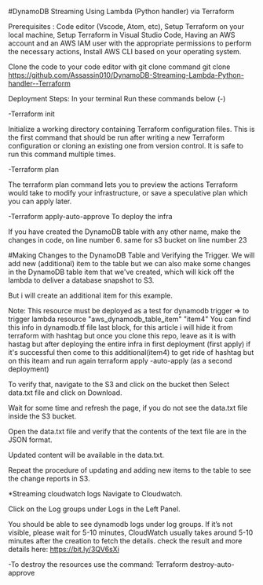 #DynamoDB Streaming Using Lambda (Python handler) via Terraform


Prerequisites : Code editor (Vscode, Atom, etc), Setup Terraform on your local machine, Setup Terraform in Visual Studio Code, Having an AWS account and an AWS IAM user with the appropriate permissions to perform the necessary actions, Install AWS CLI based on your operating system.

Clone the code to your code editor with git clone command git clone https://github.com/Assassin010/DynamoDB-Streaming-Lambda-Python-handler--Terraform

Deployment Steps: In your terminal Run these commands below (-)

-Terraform init

Initialize a working directory containing Terraform configuration files. This is the first command that should be run after writing a new Terraform configuration or cloning an existing one from version control. It is safe to run this command multiple times.

-Terraform plan

The terraform plan command lets you to preview the actions Terraform would take to modify your infrastructure, or save a speculative plan which you can apply later.

-Terraform apply-auto-approve To deploy the infra

If you have created the DynamoDB table with any other name, make the changes in code, on line number 6.
same for s3 bucket on line number 23


#Making Changes to the DynamoDB Table and Verifying the Trigger.
We will add new (additional) item to the table but we can also make some changes in the DynamoDB table item that we've created, which will kick off the lambda to deliver a database snapshot to S3. 

But i will create an additional item for this example.

Note: This resource must be deployed as a test for dynamodb trigger => to trigger lambda 
resource "aws_dynamodb_table_item" "item4" 
You can find this info in dynamodb.tf file last block, for this article i will hide it from terraform with hashtag but once you clone this repo, leave as it is with hastag but after deploying the entire infra in first deployment (first apply) if it's successful then come to this additional(item4) to get ride of hashtag but on this iteam and run again terraform apply -auto-apply (as a second deployment)


To verify that, navigate to the S3 and click on the bucket then Select data.txt file and click on Download.

Wait for some time and refresh the page, if you do not see the data.txt file inside the S3 bucket.

Open the data.txt file and verify that the contents of the text file are in the JSON format.

Updated content will be available in the data.txt.

Repeat the procedure of updating and adding new items to the table to see the change reports in S3.


*Streaming cloudwatch logs
Navigate to Cloudwatch.

Click on the Log groups under Logs in the Left Panel.

You should be able to see dynamodb logs under log groups. If it’s not visible, please wait for 5-10 minutes, CloudWatch usually takes around 5-10 minutes after the creation to fetch the details. check the result and more details here: https://bit.ly/3QV6sXi

-To destroy the resources use the command: Terraform destroy-auto-approve
